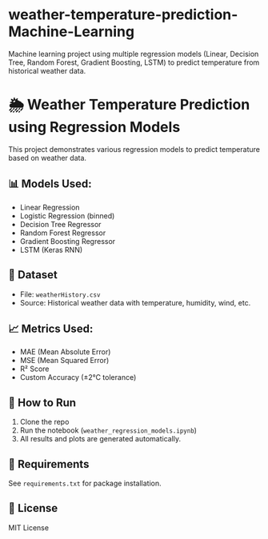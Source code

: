 # weather-temperature-prediction-Machine-Learning
Machine learning project using multiple regression models (Linear, Decision Tree, Random Forest, Gradient Boosting, LSTM) to predict temperature from historical weather data.
# 🌦️ Weather Temperature Prediction using Regression Models

This project demonstrates various regression models to predict temperature based on weather data.

## 📊 Models Used:
- Linear Regression
- Logistic Regression (binned)
- Decision Tree Regressor
- Random Forest Regressor
- Gradient Boosting Regressor
- LSTM (Keras RNN)

## 📁 Dataset
- File: `weatherHistory.csv`
- Source: Historical weather data with temperature, humidity, wind, etc.

## 📈 Metrics Used:
- MAE (Mean Absolute Error)
- MSE (Mean Squared Error)
- R² Score
- Custom Accuracy (±2°C tolerance)

## 🧪 How to Run
1. Clone the repo
2. Run the notebook (`weather_regression_models.ipynb`)
3. All results and plots are generated automatically.

## 🔧 Requirements
See `requirements.txt` for package installation.

## 📜 License
MIT License

